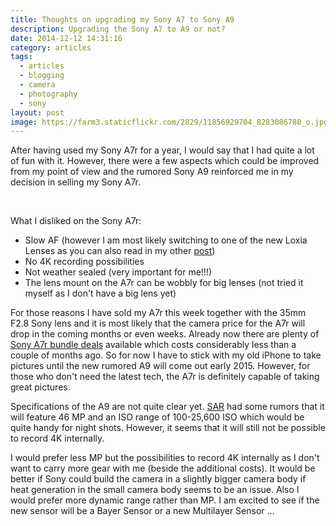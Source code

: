 ```yaml
---
title: Thoughts on upgrading my Sony A7 to Sony A9
description: Upgrading the Sony A7 to A9 or not?
date: 2014-12-12 14:31:16
category: articles
tags:
  - articles
  - blogging
  - camera
  - photography
  - sony
layout: post
image: https://farm3.staticflickr.com/2829/11856929704_8283086780_o.jpg
---
```


After having used my Sony A7r for a year, I would say that I had quite a lot of fun with it. However, there were a few aspects which could be improved from my point of view and the rumored Sony A9 reinforced me in my decision in selling my Sony A7r.

<amp-img src="https://farm3.staticflickr.com/2829/11856929704_8283086780_o.jpg" layout="responsive" width="1024" height="699" alt="Sony A7r LCD display"></amp-img>
<br>
<!--more-->

What I disliked on the Sony A7r:

* Slow AF (however I am most likely switching to one of the new Loxia Lenses as you can also read in my other <a href="http://hikeventures.com/zeiss-loxia-35mm/">post</a>)
* No 4K recording possibilities
* Not weather sealed (very important for me!!!)
* The lens mount on the A7r can be wobbly for big lenses (not tried it myself as I don't have a big lens yet)

For those reasons I have sold my A7r this week together with the 35mm F2.8 Sony lens and it is most likely that the camera price for the A7r will drop in the coming months or even weeks.  Already now there are plenty of <a href="http://amzn.to/1yIe5VV" target="_blank" rel="nofollow">Sony A7r bundle deals</a> available which costs considerably less than a couple of months ago. So for now I have to stick with my old iPhone to take pictures until the new rumored A9 will come out early 2015. However, for those who don't need the latest tech, the A7r is definitely capable of taking great pictures.

Specifications of the A9 are not quite clear yet. <a href="http://www.sonyalpharumors.com/sr2-sony-a9-specs-46-mp-sensor-and-weather-sealed-body/" target="_blank">SAR</a> had some rumors that it will feature 46 MP and an ISO range of 100-25,600 ISO which would be quite handy for night shots. However, it seems that it will still not be possible to record 4K internally.

I would prefer less MP but the possibilities to record 4K internally as I don't want to carry more gear with me (beside the additional costs). It would be better if Sony could build the camera in a slightly bigger camera body if heat generation in the small camera body seems to be an issue. Also I would prefer more dynamic range rather than MP.  I am excited to see if the new sensor will be a Bayer Sensor or a new Multilayer Sensor ...
